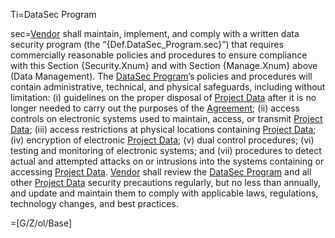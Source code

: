 Ti=DataSec Program

sec=<a href='#Def.Vendor.sec' class='definedterm'>Vendor</a> shall maintain, implement, and comply with a written data security program (the “{Def.DataSec_Program.sec}”) that requires commercially reasonable policies and procedures to ensure compliance with this Section {Security.Xnum} and with Section {Manage.Xnum} above (Data Management). The <a href='#Def.DataSec_Program.sec' class='definedterm'>DataSec Program</a>’s policies and procedures will contain administrative, technical, and physical safeguards, including without limitation: (i) guidelines on the proper disposal of <a href='#Def.Project_Data.sec' class='definedterm'>Project Data</a> after it is no longer needed to carry out the purposes of the <a href='#Def.Agreement.sec' class='definedterm'>Agreement</a>; (ii) access controls on electronic systems used to maintain, access, or transmit <a href='#Def.Project_Data.sec' class='definedterm'>Project Data</a>; (iii) access restrictions at physical locations containing <a href='#Def.Project_Data.sec' class='definedterm'>Project Data</a>; (iv) encryption of electronic <a href='#Def.Project_Data.sec' class='definedterm'>Project Data</a>; (v) dual control procedures; (vi) testing and monitoring of electronic systems; and (vii) procedures to detect actual and attempted attacks on or intrusions into the systems containing or accessing <a href='#Def.Project_Data.sec' class='definedterm'>Project Data</a>. <a href='#Def.Vendor.sec' class='definedterm'>Vendor</a> shall review the <a href='#Def.DataSec_Program.sec' class='definedterm'>DataSec Program</a> and all other <a href='#Def.Project_Data.sec' class='definedterm'>Project Data</a> security precautions regularly, but no less than annually, and update and maintain them to comply with applicable laws, regulations, technology changes, and best practices.

=[G/Z/ol/Base]
